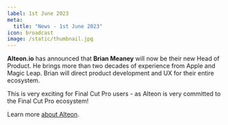 ```yaml
---
label: 1st June 2023
meta:
  title: "News - 1st June 2023"
icon: broadcast
image: /static/thumbnail.jpg
---
```


**Alteon.io** has announced that **Brian Meaney** will now be their new Head of Product. He brings more than two decades of experience from Apple and Magic Leap. Brian will direct product development and UX for their entire ecosystem.

This is very exciting for Final Cut Pro users - as Alteon is very committed to the Final Cut Pro ecosystem!

Learn more [about Alteon](https://www.accesswire.com/viewarticle.aspx?id=758114).